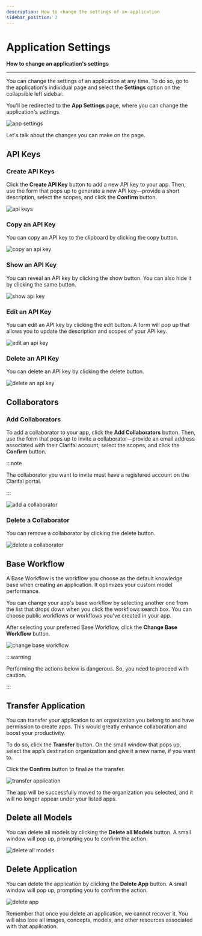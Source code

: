 ```yaml
---
description: How to change the settings of an application
sidebar_position: 2
---
```


# Application Settings

**How to change an application's settings**
<hr />

You can change the settings of an application at any time. To do so, go to the application's individual page and select the **Settings** option on the collapsible left sidebar.

You'll be redirected to the **App Settings** page, where you can change the application's settings.

![app settings](/img/edit_application.jpg)

Let's talk about the changes you can make on the page.

## API Keys

### Create API Keys

Click the **Create API Key** button to add a new API key to your app. Then, use the form that pops up to generate a new API key—provide a short description, select the scopes, and click the **Confirm** button. 

![api keys](/img/application_settings_1.png)

### Copy an API Key

You can copy an API key to the clipboard by clicking the copy button.

![copy an api key](/img/application_settings_2.png)

### Show an API Key

You can reveal an API key by clicking the show button. You can also hide it by clicking the same button. 

![show api key](/img/application_settings_3.png)

### Edit an API Key

You can edit an API key by clicking the edit button. A form will pop up that allows you to update the description and scopes of your API key. 

![edit an api key](/img/application_settings_4.png)

### Delete an API Key

You can delete an API key by clicking the delete button.

![delete an api key](/img/application_settings_5.png)

## Collaborators

### Add Collaborators

To add a collaborator to your app, click the **Add Collaborators** button. Then, use the form that pops up to invite a collaborator—provide an email address associated with their Clarifai account, select the scopes, and click the **Confirm** button. 

:::note

The collaborator you want to invite must have a registered account on the Clarifai portal. 

:::

![add a collaborator](/img/application_settings_6.png)

### Delete a Collaborator

You can remove a collaborator by clicking the delete button.

![delete a collaborator](/img/application_settings_7.png)

## Base Workflow

A Base Workflow is the workflow you choose as the default knowledge base when creating an application. It optimizes your custom model performance.

You can change your app's base workflow by selecting another one from the list that drops down when you click the workflows search box. You can choose public workflows or workflows you've created in your app. 

After selecting your preferred Base Workflow, click the **Change Base Workflow** button. 

![change base workflow](/img/application_settings_8.png) 

:::warning

Performing the actions below is dangerous. So, you need to proceed with caution. 

:::

## Transfer Application

You can transfer your application to an organization you belong to and have permission to create apps. This would greatly enhance collaboration and boost your productivity.

To do so, click the **Transfer** button. On the small window that pops up, select the app’s destination organization and give it a new name, if you want to.

Click the **Confirm** button to finalize the transfer.

![transfer application](/img/application_settings_9.png) 

The app will be successfully moved to the organization you selected, and it will no longer appear under your listed apps.

## Delete all Models

You can delete all models by clicking the **Delete all Models** button. A small window will pop up, prompting you to confirm the action. 

![delete all models](/img/application_settings_10.png)

## Delete Application

You can delete the application by clicking the **Delete App** button. A small window will pop up, prompting you to confirm the action. 

![delete app](/img/application_settings_11.png)

Remember that once you delete an application, we cannot recover it. You will also lose all images, concepts, models, and other resources associated with that application. 




